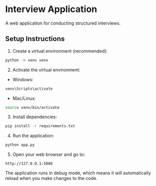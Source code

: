# Interview Application

A web application for conducting structured interviews.

## Setup Instructions

1. Create a virtual environment (recommended):
```bash
python -m venv venv
```

2. Activate the virtual environment:
- Windows:
```bash
venv\Scripts\activate
```
- Mac/Linux:
```bash
source venv/bin/activate
```

3. Install dependencies:
```bash
pip install -r requirements.txt
```

4. Run the application:
```bash
python app.py
```

5. Open your web browser and go to:
```
http://127.0.0.1:5000
```

The application runs in debug mode, which means it will automatically reload when you make changes to the code. 